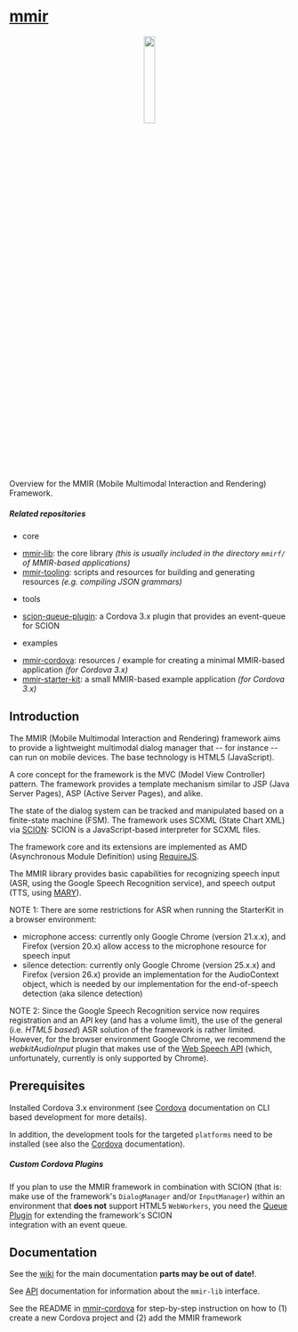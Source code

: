 [mmir][11]
====

<p align="center">
<img width="20%" src="https://raw.githubusercontent.com/wiki/mmig/mmir/images/logo.png">
</p>

Overview for the MMIR (Mobile Multimodal Interaction and Rendering) Framework. 


##### Related repositories

- core
 * [mmir-lib][4]: the core library _(this is usually included in the directory `mmirf/` of MMIR-based applications)_
 * [mmir-tooling][5]: scripts and resources for building and generating resources _(e.g. compiling JSON grammars)_
- tools
 * [scion-queue-plugin][6]: a Cordova 3.x plugin that provides an event-queue for SCION
- examples
 * [mmir-cordova][9]: resources / example for creating a minimal MMIR-based application _(for Cordova 3.x)_
 * [mmir-starter-kit][10]: a small MMIR-based example application _(for Cordova 3.x)_

## Introduction

The MMIR (Mobile Multimodal Interaction and Rendering) framework aims to provide a lightweight multimodal dialog manager that -- for instance -- can run
on mobile devices. The base technology is HTML5 (JavaScript).

A core concept for the framework is the MVC (Model View Controller) pattern. The framework provides a template
mechanism similar to JSP (Java Server Pages), ASP (Active Server Pages), and alike.

The state of the dialog system can be tracked and manipulated based on a finite-state machine (FSM).
The framework uses SCXML (State Chart XML) via [SCION][1]: SCION is a JavaScript-based interpreter for SCXML files.

The framework core and its extensions are implemented as AMD (Asynchronous Module Definition) using [RequireJS][3].


The MMIR library provides basic capabilities for recognizing speech input (ASR, using the Google Speech Recognition service), and speech output (TTS, using [MARY][2]).

NOTE 1: There are some restrictions for ASR when running the StarterKit in a browser environment:
 * microphone access: currently only Google Chrome (version 21.x.x), and Firefox (version 20.x) allow access to the microphone resource for speech input
 * silence detection: currently only Google Chrome (version 25.x.x) and Firefox (version 26.x) provide an implementation for the AudioContext object, which is needed by our implementation for the end-of-speech detection (aka silence detection) 

NOTE 2: Since the Google Speech Recognition service now requires registration and an API key (and has a volume limit),
        the use of the general (i.e. _HTML5 based_) ASR solution of the framework is rather limited.
        However, for the browser environment Google Chrome, we recommend the _webkitAudioInput_ plugin
        that makes use of the
        [Web Speech API][7] (which, unfortunately, currently is only supported by Chrome).

## Prerequisites

Installed Cordova 3.x environment (see [Cordova][0] documentation on CLI based development for more details).

In addition, the development tools for the targeted `platforms` need to be installed (see also the [Cordova][0] documentation).

##### Custom Cordova Plugins

If you plan to use the MMIR framework in combination with SCION (that is: make use of
the framework's ```DialogManager``` and/or ```InputManager```) within an environment that __does not__
support HTML5 ```WebWorkers```, you need the [Queue Plugin][6] for extending the framework's SCION  
integration with an event queue.

## Documentation

See the [wiki][8] for the main documentation **parts may be out of date!**.

See [API][12] documentation for information about the `mmir-lib` interface.

See the README in [mmir-cordova][9] for step-by-step instruction on how to (1) create a new Cordova project and (2) add the MMIR framework


[0]: http://cordova.apache.org/
[1]: https://github.com/jbeard4/SCION
[2]: http://mary.dfki.de/
[3]: http://requirejs.org/
[4]: https://github.com/mmig/mmir-lib
[5]: https://github.com/mmig/mmir-tooling
[6]: https://github.com/mmig/mmir-plugin-scionqueue
[7]: https://dvcs.w3.org/hg/speech-api/raw-file/tip/speechapi.html
[8]: https://github.com/mmig/mmir/wiki
[9]: https://github.com/mmig/mmir-cordova
[10]: https://github.com/mmig/mmir-starter-kit
[11]: https://github.com/mmig/mmir
[12]: https://mmig.github.io/mmir

